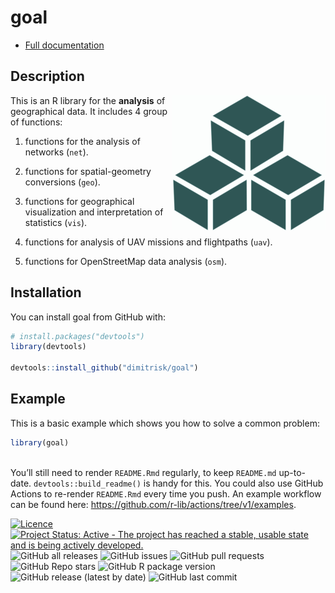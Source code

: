 
<!-- README.md is generated from README.Rmd. Please edit that file -->

# goal

- [Full documentation](https://dimitrisk.github.io/goal/index.html)

## Description

<img src="man/figures/logo.png" align="right" />

This is an R library for the **analysis** of geographical data. It
includes 4 group of functions:

1)  functions for the analysis of networks (`net`).

2)  functions for spatial-geometry conversions (`geo`).

3)  functions for geographical visualization and interpretation of
    statistics (`vis`).

4)  functions for analysis of UAV missions and flightpaths (`uav`).

5)  functions for OpenStreetMap data analysis (`osm`).

## Installation

You can install goal from GitHub with:

``` r
# install.packages("devtools")
library(devtools)

devtools::install_github("dimitrisk/goal")
```

## Example

This is a basic example which shows you how to solve a common problem:

``` r
library(goal)
 
```

You’ll still need to render `README.Rmd` regularly, to keep `README.md`
up-to-date. `devtools::build_readme()` is handy for this. You could also
use GitHub Actions to re-render `README.Rmd` every time you push. An
example workflow can be found here:
<https://github.com/r-lib/actions/tree/v1/examples>.

<!-- badges: start -->

[![Licence](https://img.shields.io/badge/licence-GPL--3-blue.svg)](https://www.gnu.org/licenses/gpl-3.0.en.html)
[![Project Status: Active - The project has reached a stable, usable
state and is being actively
developed.](https://www.repostatus.org/badges/latest/active.svg)](https://www.repostatus.org/#active)
![GitHub all
releases](https://img.shields.io/github/downloads/dimitrisk/goal/total)
![GitHub issues](https://img.shields.io/github/issues/dimitrisk/goal)
![GitHub pull
requests](https://img.shields.io/github/issues-pr/dimitrisk/goal)
![GitHub Repo
stars](https://img.shields.io/github/stars/dimitrisk/goal?style=social)
![GitHub R package
version](https://img.shields.io/github/r-package/v/dimitrisk/goal)
![GitHub release (latest by
date)](https://img.shields.io/github/v/release/dimitrisk/goal) ![GitHub
last commit](https://img.shields.io/github/last-commit/dimitrisk/goal)
<!-- badges: end -->
